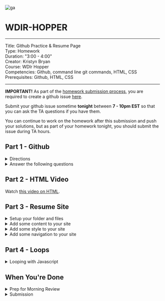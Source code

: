 ![ga](http://mobbook.generalassemb.ly/ga_cog.png)

# WDIR-HOPPER

---
Title: Github Practice & Resume Page<br>
Type: Homework<br>
Duration: "3:00 - 4:00" <br>
Creator:
    Kristyn Bryan <br>
    Course: WDIr Hopper<br>
Competencies: Github, command line git commands, HTML, CSS<br>
Prerequisites: Github, HTML, CSS

---

**IMPORTANT!** As part of the [homework submission process](https://github.com/ga-students/wdi-remote-hopper/wiki/Homework-Submission), you are required to create a github issue [here](https://github.com/ga-students/wdi-remote-hopper/issues). 

Submit your github issue sometime **tonight** between **7 - 10pm EST** so that you can ask the TA questions if you have them.

You can continue to work on the homework after this submission and push your solutions, but as part of your homework tonight, you should submit the issue during TA hours.

## Part 1 - Github

<details><summary>Directions</summary>

- Click on this link <https://try.github.io> and complete all of the steps in the tutorial.

- Create a file inside of this homework folder called `answers.md` and answer the questions below. Commit your work at each point when directed.

</details>

<details><summary>Answer the following questions</summary>

1. What command do you use to setup a git repository inside of your folder?<br>
1. What command do you use to ask git to start tracking a file?<br>
1. What command do you use to ask git to move your file from the staging area to the repository?<br>
<hr>
&#x1F534; **Commit your work.** <br>
The commit message should read: <br>
"Commit 1 - The 1st set of GIT homework answers are complete".
<hr>
1. What command do you use to pull any changes from the master repository into your local repository?<br>
1. What command do you use to unstage a file?<br>
1. What command do you use to change your files back to how they were after a commit?<br>
1. Why is it important to use `--` when chaging files back to a previous state?<br>
1. Why might you want to reset your files back to a previous commit?<br>
<hr>
&#x1F534; ** Commit your work.** <br>
The commit message should read: <br>
"Commit 2 - The 2nd set of GIT homework answers are complete".
<hr>
1. What command do you use to create a branch?<br>
1. What command do you use to use a different branch?<br>
1. Why would you want to use a branch other than the default `master`?<br>
<hr>
&#x1F534; ** Commit your work.** <br>
The commit message should read: <br>
"Commit 3 - The 3rd set of GIT homework answers are complete".
<hr>
1. Give an example for when you would use `git merge` and give an example for when  it would be better to submit a pull request to have your branch merged<br>
1. What command do you use to send all of the work that you've done locally to your remote repository?<br>
<hr>
&#x1F534; ** Commit your work.** <br>
The commit message should read: <br>
"Commit 4 - The 4th set of GIT homework answers are complete".
<hr>

	<details><summary>Hungry for more?</summary>
	- Check out this [tutorial](http://gitreal.codeschool.com/?utm_source=github&utm_medium=codeschool_option&utm_campaign=trygit) that includes videos about using git and some challenges for you to tackle.
	</details>

</details>

## Part 2 - HTML Video

Watch [this video on HTML](https://www.youtube.com/watch?v=DxhXFpsN5I4&index=1&list=PLdnONIhPScST0Vy4LrIZiYKpFNoxgyH7J).

## Part 3 - Resume Site

<details><summary>Setup your folder and files</summary>

1. Inside your w01d02/homework folder, create a new folder called `resume_page`.
1. Change directories to `resume_page`. Create two files: `index.html` and `style.css`.<br>
1. Using Atom, open your files and add the HTML boilerplate code.<br>
1. Create a heading level-one tag with your name.<br>
1. Open the `index.html` in your browser to confirm that everything is set up properly.
Reminder: To open your file with your browser, from the command line, type `open index.html`

<hr>
&#x1F534; **Commit your work.** <br>
The commit message should read: <br>
"Commit 5 - index.html file is setup".
<hr>

</details>

<details><summary>Add some content to your site</summary>

1. Insert a professional image of yourself ('img' tag); it should be placed right after your 'h1' tags<br>
1. Insert an unordered list of your last three positions ('ul' tag)<br>
1. Create links to your LinkedIn and Facebook/Twitter pages ('a' tag)<br>1. Use level-three heading tags to create headings before your positions and before your links<br>

	<details><summary>Hungry for more?</summary>

	1. Insert a video of your work or your favorite YouTube video ('iframe' tag)<br>
	1. Add a level-three heading above your video with a title for the section<br>
	1. Insert a table with your contact info (`table` tag)<br>
	1. Add a level-three heading above your contact info with a title for the section<br>

	</details>
<hr>
&#x1F534; **Commit your work.** <br>
The commit message should read: <br>
"Commit 6 -  Added initial content for resume site".
<hr>

</details>

<details><summary>Add some style to your site</summary>

1. Center your "h1" tag<br>
1. Change the font of your "h1" tag<br>
1. Change the color of the font of your "h3" tag text<br>
1. Add some space on the body of your application to make your site look more appealing.<br>

	<details><summary>Hungry for more?</summary>

	1. Give the image a 1px black border<br>
	1. Give the body of the page a thicker border than the picture but only on the top and bottom of the page<br>
	1. Using HTML, insert a short blurb or biography with "p" tags<br>
	1. Using HTML, insert a short description above your "p" tag; use an "h3" tag<br>
	1. Make your name uppercase <strong>using CSS</strong><br>

	</details>
<hr>
&#x1F534; **Commit your work.** <br>
The commit message should read: <br>
"Commit 7 -  Added initial styling for resume site".
<hr>

</details>

<details><summary>Add some navigation to your site</summary>

1. Create a nav bar with the links to your LinkedIn, Twitter (whichever links you had created earlier); Remove the links section that you had created earlier in the homework.
1. In the nav bar, also create a link to the 'index.html' page (maybe give it a name of `Home Page` in the bar), and a link to a file called "projects.html" (maybe call this `Projects` in the bar) <br>
1. Create another html file in this folder called 'projects.html'<br>
1. Copy the contents of the nav bar and information from the 'head' tag of your `index.html` file and paste it into your `projects.html` file<br>
1. Inside `projects.html`, create a level-two heading and add the text `Projects`<br>
1. Check to make sure that your links work! When you click on "Projects" in your nav bar, does it open the `projects.html` document?<br>
1. In 'projects.html', add your three most recent projects (or just make some up). To do this simply, you can use an ordered list. If you're up for a little more of a challenge, create three columns: each column should contain the title and a description of your three most recent, successful projects<br>
	<details><summary>Hungry for more?</summary>
	1. Insert another image of you, or an image of one of your projects, but make it round<br>
	1. Insert a button on both pages that links to opening an email to your email address<br>
	1. Style your navigation bar<br>
	</details>
<hr>
&#x1F534; **Commit your work.** <br>
The commit message should read: <br>
"Commit 8 -  Added project.html page and content".
<hr>
</details>

## Part 4 - Loops

<details><summary>Looping with Javascript</summary>

1. In this folder, create a `loops.js` file which you will run execute with node.
1. Inside the loops.js file, create a loop that logs the numbers from 0-99 (ascending)
1. Inside the loops.js file, create a loop that logs the numbers from 99-0 (descending)
1. Inside the loops.js file, create a loop that logs the **EVEN** numbers from 0-98 (ascending)
1. Inside the loops.js file, create a loop that logs the **EVEN** numbers from 98-0 (descending)
1. Inside the loops.js file, create a loop that logs the numbers from 49-72 (ascending)
1. Inside the loops.js file, create a loop that logs the numbers from 81-26 (ascending)
1. Inside the loops.js file, create a loop that logs the numbers from 3-90 **that are multiples of 3** (ascending)

<hr>
&#x1F534; **Commit your work.** <br>
The commit message should read: <br>
"Commit 9 - Created loops.js file".
<hr>

</details>

## When You're Done

<details><summary>Prep for Morning Review</summary>

- Tomorrow's morning exercise will be a review, so come with questions prepared regarding git/github, terminal or anything else covered so far.

</details>

<details><summary>Submission</summary>

 - Inside this folder (w01d02/homework), you should now have a file called `answers.md`, a file called `loops.js`, and a folder called `resume_page` which contains `index.html`, `projects.html`, and `style.css`.
 
 - You should have been adding and committing along the way, but please type `git status` one last time to make sure that everything is commited. If it's not, please commit.
 
 - Follow the instructions for submitting homework, found in [the wiki](https://github.com/ga-students/wdi-remote-hopper/wiki/Homework-Submission).
 
 - Submit your github issue sometime between 7 - 10pm EST so that you can ask the TA questions if you have them. You can continue to work on the homework and push your solutions, but as part of your homework tonight, you should submit the issue during TA hours.
 
</details>
